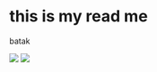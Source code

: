 # this is my read me

batak
<div style="display:inline">
<img src="https://encrypted-tbn0.gstatic.com/images?q=tbn:ANd9GcRAst1Xu3tHjPmGLj-Kuc2Bbtoyp963wRCIQ_pNzXjrXo_5nXLqLM9o4Uy57HVEW0P9sdQ&usqp=CAU">
<img src="https://www.google.com/url?sa=i&url=https%3A%2F%2Fknowyourmeme.com%2Fphotos%2F2860021-side-eye-horse&psig=AOvVaw3yYCvRCrj9itIdo-AAORUD&ust=1732034555037000&source=images&cd=vfe&opi=89978449&ved=0CBQQjRxqFwoTCMCynNqp5okDFQAAAAAdAAAAABAJ">
</div>
